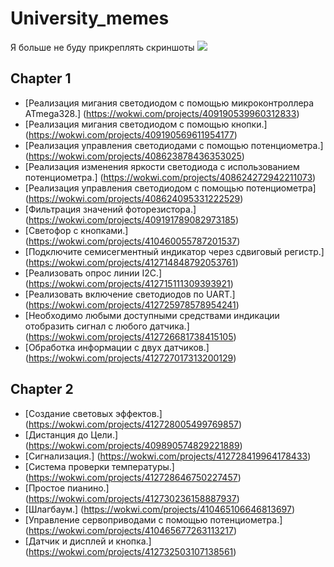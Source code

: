 # University_memes

Я больше не буду прикреплять скриншоты
![](https://github.com/imporiooo/University_memes/yes-sam.gif)

## Chapter 1
- [Реализация мигания светодиодом с помощью микроконтроллера ATmega328.] (https://wokwi.com/projects/409190539960312833)
- [Реализация мигания светодиодом с помощью кнопки.] (https://wokwi.com/projects/409190569611954177)
- [Реализация управления светодиодами с помощью потенциометра.] (https://wokwi.com/projects/408623878436353025)
- [Реализация изменения яркости светодиода с использованием потенциометра.] (https://wokwi.com/projects/408624272942211073)
- [Реализация управления светодиодом с помощью потенциометра] (https://wokwi.com/projects/408624095331222529)
- [Фильтрация значений фоторезистора.] (https://wokwi.com/projects/409191789082973185)
- [Светофор с кнопками.] (https://wokwi.com/projects/410460055787201537)
- [Подключите семисегментный индикатор через сдвиговый регистр.] (https://wokwi.com/projects/412714848792053761)
- [Реализовать опрос линии I2C.] (https://wokwi.com/projects/412715111309393921)
- [Реализовать включение светодиодов по UART.] (https://wokwi.com/projects/412725978578954241)
- [Необходимо любыми доступными средствами индикации отобразить сигнал с любого датчика.] (https://wokwi.com/projects/412726681738415105)
- [Обработка информации с двух датчиков.] (https://wokwi.com/projects/412727017313200129)



## Chapter 2
- [Создание световых эффектов.] (https://wokwi.com/projects/412728005499769857)
- [Дистанция до Цели.] (https://wokwi.com/projects/409890574829221889)
- [Сигнализация.] (https://wokwi.com/projects/412728419964178433)
- [Система проверки температуры.] (https://wokwi.com/projects/412728646750227457)
- [Простое пианино.] (https://wokwi.com/projects/412730236158887937)
- [Шлагбаум.] (https://wokwi.com/projects/410465106646813697)
- [Управление сервоприводами с помощью потенциометра.] (https://wokwi.com/projects/410465677263113217)
- [Датчик и дисплей и кнопка.] (https://wokwi.com/projects/412732503107138561)
